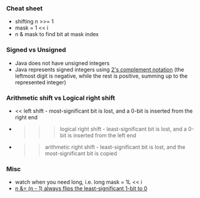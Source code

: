 ### Cheat sheet
- shifting n >>= 1
- mask = 1 << i
- n & mask to find bit at mask index

### Signed vs Unsigned
- Java does not have unsigned integers
- Java represents signed integers using [2's complement notation](https://www.interviewcake.com/concept/python/binary-numbers?#twos-complement) (the leftmost digit is negative, while the rest is positive, summing up to the represented integer)

### Arithmetic shift vs Logical right shift
- << left shift - most-significant bit is lost, and a 0-bit is inserted from the right end
- >>> logical right shift - least-significant bit is lost, and a 0-bit is inserted from the left end
- >> arithmetic right shift - least-significant bit is lost, and the most-significant bit is copied

### Misc
- watch when you need long, i.e. long mask = 1L << i
- [n &= (n - 1) always flips the least-significant 1-bit to 0](https://leetcode.com/problems/number-of-1-bits/editorial/?envType=daily-question&envId=2023-11-29)
